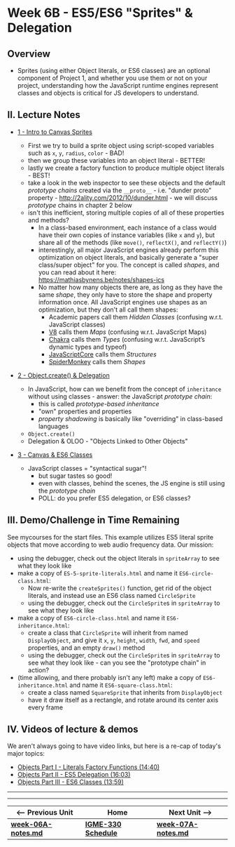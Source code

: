 # Week 6B - ES5/ES6 "Sprites" & Delegation

## Overview
- Sprites (using either Object literals, or ES6 classes) are an optional component of Project 1, and whether you use them or not on your project, understanding how the JavaScript runtime engines represent classes and objects is critical for JS developers to understand.


## II. Lecture Notes
- [1 - Intro to Canvas Sprites](https://github.com/tonethar/IGME-330-Master/blob/master/notes/canvas-sprites-1.md)
  - First we try to build a sprite object using script-scoped variables such as `x`, `y`, `radius`, `color`  - BAD!
  - then we group these variables into an object literal - BETTER!
  - lastly we create a factory function to produce multiple object literals - BEST!
  - take a look in the web inspector to see these objects and the default *prototype chains* created via the `__proto__` - i.e. "dunder proto" property - http://2ality.com/2012/10/dunder.html - we will discuss  *prototype* chains in chapter 2 below
  - isn't this inefficient, storing multiple copies of all of these properties and methods?
    - In a class-based environment, each instance of a class would have their own copies of instance variables (like `x` and `y`), but share all of the methods (like `move()`, `reflectX()`, and `reflectY()`)
    - interestingly, all major JavaScript engines already perform this optimization on object literals, and basically generate a "super class/super object" for you. The concept is called *shapes*, and you can read about it here: https://mathiasbynens.be/notes/shapes-ics
    -  No matter how many objects there are, as long as they have the same *shape*, they only have to store the shape and property information once. All JavaScript engines use shapes as an optimization, but they don't all call them shapes:
        - Academic papers call them *Hidden Classes* (confusing w.r.t. JavaScript classes)
        - [V8](https://github.com/v8/v8) calls them *Maps* (confusing w.r.t. JavaScript Maps)
        - [Chakra](https://github.com/Microsoft/ChakraCore) calls them *Types* (confusing w.r.t. JavaScript’s dynamic types and typeof)
        - [JavaScriptCore](https://trac.webkit.org/wiki/JavaScriptCore) calls them *Structures*
        - [SpiderMonkey](https://developer.mozilla.org/en-US/docs/Mozilla/Projects/SpiderMonkey) calls them *Shapes*
        
- [2 - Object.create() & Delegation](https://github.com/tonethar/IGME-330-Master/blob/master/notes/canvas-sprites-2.md)
  - In JavaScript, how can we benefit from the concept of `inheritance` without using classes - answer: the JavaScript *prototype chain*:
    - this is called *prototype-based inheritance*
    - "own" properties and properties 
    - *property shadowing* is basically like "overriding" in class-based languages
  - `Object.create()`
  - Delegation & OLOO - "Objects Linked to Other Objects"
  
- [3 - Canvas & ES6 Classes](https://github.com/tonethar/IGME-330-Master/blob/master/notes/canvas-sprites-3.md)
  - JavaScript classes = "syntactical sugar"!
    - but sugar tastes so good!
    - even with classes, behind the scenes, the JS engine is still using the *prototype chain*
    - POLL: do you prefer ES5 delegation, or ES6 classes?
    

## III. Demo/Challenge in Time Remaining

See mycourses for the start files. This example utilizes ES5 literal sprite objects that move according to web audio frequency data. Our mission:
 - using the debugger, check out the object literals in `spriteArray` to see what they look like
 - make a copy of `ES-5-sprite-literals.html` and name it `ES6-circle-class.html`:
   - Now re-write the `createSprites()` function, get rid of the object literals, and instead use an ES6 class named `CircleSprite`
   - using the debugger, check out the `CircleSprite`s in `spriteArray` to see what they look like
 - make a copy of `ES6-circle-class.html` and name it `ES6-inheritance.html`:
   - create a class that `CircleSprite` will inherit from named `DisplayObject`, and give it `x`, `y`, `height`, `width`, `fwd`, and `speed` properties, and an empty `draw()` method
   - using the debugger, check out the `CircleSprite`s in `spriteArray` to see what they look like - can you see the "prototype chain" in action?
 - (time allowing, and there probably isn't any left) make a copy of `ES6-inheritance.html` and name it `ES6-square-class.html`:
   - create a class named `SquareSprite` that inherits from  `DisplayObject`
   - have it draw itself as a rectangle, and rotate around its center axis every frame

## IV. Videos of lecture & demos

We aren't always going to have video links, but here is a re-cap of today's major topics:

- [Objects Part I  - Literals Factory Functions (14:40)](https://video.rit.edu/Watch/Jc7k9LPx)
- [Objects Part II - ES5 Delegation (16:03)](https://video.rit.edu/Watch/Eb67XqZd)
- [Objects Part III - ES6 Classes (13:59)](https://video.rit.edu/Watch/m9KRj43F)



<hr><hr>

| <-- Previous Unit | Home | Next Unit -->
| --- | --- | --- 
| [**week-06A-notes.md**](week-06A-notes.md)     |  [**IGME-330 Schedule**](../schedule.md) | [**week-07A-notes.md**](week-07A-notes.md)
